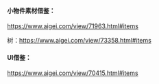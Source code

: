 #### 小物件素材借鉴：

https://www.aigei.com/view/71963.html#items

树：https://www.aigei.com/view/73358.html#items





#### UI借鉴：

https://www.aigei.com/view/70415.html#items